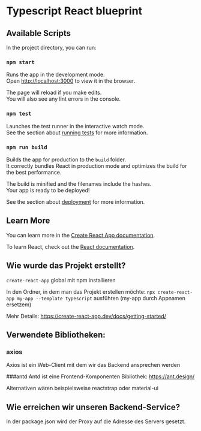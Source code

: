 # Typescript React blueprint

## Available Scripts

In the project directory, you can run:

### `npm start`

Runs the app in the development mode.<br />
Open [http://localhost:3000](http://localhost:3000) to view it in the browser.

The page will reload if you make edits.<br />
You will also see any lint errors in the console.

### `npm test`

Launches the test runner in the interactive watch mode.<br />
See the section about [running tests](https://facebook.github.io/create-react-app/docs/running-tests) for more information.

### `npm run build`

Builds the app for production to the `build` folder.<br />
It correctly bundles React in production mode and optimizes the build for the best performance.

The build is minified and the filenames include the hashes.<br />
Your app is ready to be deployed!

See the section about [deployment](https://facebook.github.io/create-react-app/docs/deployment) for more information.

## Learn More

You can learn more in the [Create React App documentation](https://facebook.github.io/create-react-app/docs/getting-started).

To learn React, check out the [React documentation](https://reactjs.org/).

## Wie wurde das Projekt erstellt?
`create-react-app` global mit npm installieren

In den Ordner, in dem man das Projekt erstellen möchte: 
`npx create-react-app my-app --template typescript` ausführen (my-app durch Appnamen ersetzem)

Mehr Details: https://create-react-app.dev/docs/getting-started/

## Verwendete Bibliotheken:

### axios
Axios ist ein Web-Client mit dem wir das Backend ansprechen werden

###antd
Antd ist eine Frontend-Komponenten Bibliothek: https://ant.design/

Alternativen wären beispielsweise reactstrap oder material-ui

## Wie erreichen wir unseren Backend-Service?
In der package.json wird der Proxy auf die Adresse des Servers gesetzt.

